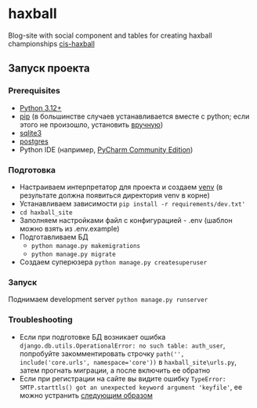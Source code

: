 # haxball
Blog-site with social component and tables for creating haxball championships 
[cis-haxball](https://cis-haxball.ru/)

## Запуск проекта

### Prerequisites
- [Python 3.12+](https://www.python.org/downloads/)
- [pip](https://pip.pypa.io/en/stable/) (в большинстве случаев устанавливается вместе с python; если этого не произошло, установить [вручную](https://pip.pypa.io/en/latest/installation/))
- [sqlite3](https://www3.sqlite.org/index.html)
- [postgres](https://www.postgresql.org/download/)
- Python IDE (например, [PyCharm Community Edition](https://www.jetbrains.com/pycharm/download/))

### Подготовка
- Настраиваем интерпретатор для проекта и создаем [venv](https://www.jetbrains.com/help/pycharm/creating-virtual-environment.html) 
  (в результате должна появиться директория venv в корне)
- Устанавливаем зависимости `pip install -r requirements/dev.txt'`
- `cd haxball_site`
- Заполняем настройками файл с конфигурацией - .env (шаблон можно взять из .env.example)
- Подготавливаем БД
  - `python manage.py makemigrations`
  - `python manage.py migrate`
- Создаем суперюзера `python manage.py createsuperuser`

### Запуск
Поднимаем development server
`python manage.py runserver`

### Troubleshooting
- Если при подготовке БД возникает ошибка `django.db.utils.OperationalError: no such table: auth_user`, попробуйте
  закомментировать строчку `path('', include('core.urls', namespace='core'))` в `haxball_site\urls.py`, затем прогнать миграции, а после включить ее обратно
- Если при регистрации на сайте вы видите ошибку `TypeError: SMTP.starttls() got an unexpected keyword argument 'keyfile'`,
  ее можно устранить [следующим образом](https://github.com/packtpublishing/django-4-by-example/issues/41)
